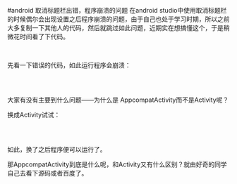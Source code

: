 #android 取消标题栏出错，程序崩溃的问题
在android studio中使用取消标题栏的时候偶尔会出现设置之后程序崩溃的问题，由于自己也处于学习时期，所以之前大多复制一下其他人的代码，然后就跳过如此问题，近期实在想搞懂这个，于是稍微花时间看了下代码。

 

先看一下错误的代码，如此运行程序会崩溃：

<img alt="" class="has" src="https://raw.githubusercontent.com/Double2hao/xujiajia_blog/main/img/16209911033680.png ">

 

大家有没有主要到什么问题——为什么是 AppcompatActivity而不是Activity呢？

换成Activity试试：

<img alt="" class="has" src="https://raw.githubusercontent.com/Double2hao/xujiajia_blog/main/img/16209911037131.png ">

 

如此，换了之后程序便可以运行了。

那AppcompatActivity到底是什么呢，和Activity又有什么区别？就由好奇的同学自己去看下源码或者百度了。

 